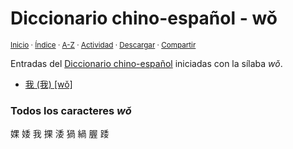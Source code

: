 # Diccionario chino-español - wǒ
<sup>[Inicio](../index.md) · [Índice](../indices/chino-espanol.md#wo) · [A-Z](../indices/alfabetico.md) · [Actividad](../indices/actividad.md) · <a href="../indices/chino-espanol-wo3.html" download="jucardus-chino-espanol-wo3.html">Descargar</a> · [Compartir](https://x.com/intent/tweet?text=Entradas%20del%20Diccionario%20chino-espa%C3%B1ol%20iniciadas%20con%20la%20s%C3%ADlaba%20w%C7%92.%0A%E2%86%92%20https%3A%2F%2Fjucardus.github.io%2Findices%2Fchino-espanol-wo3.html%0A%0A%23indcs_jucardus%20%23%0A%40jucardus)</sup>

Entradas del [Diccionario chino-español](../indices/chino-espanol.md) iniciadas con la sílaba _wǒ_.

* [我 (我) [wǒ]](../contenido/w/o/3/wo3.md)

### Todos los caracteres _wǒ_

婐 婑 我 捰 涹 猧 緺 腛 踒 
